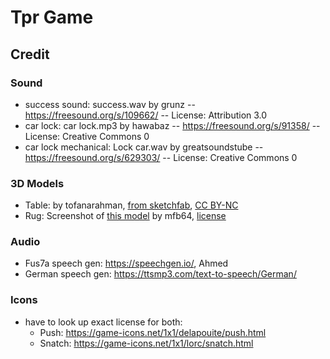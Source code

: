 # Tpr Game

## Credit
### Sound
- success sound: success.wav by grunz -- https://freesound.org/s/109662/ -- License: Attribution 3.0
- car lock: car lock.mp3 by hawabaz -- https://freesound.org/s/91358/ -- License: Creative Commons 0
- car lock mechanical: Lock car.wav by greatsoundstube -- https://freesound.org/s/629303/ -- License: Creative Commons 0


### 3D Models

- Table: by tofanarahman, [from sketchfab](https://sketchfab.com/3d-models/wood-desk-table-interior-1-81bdaeac27e346f88ae410187681f484), [CC BY-NC](https://creativecommons.org/licenses/by-nc/4.0/)
- Rug: Screenshot of [this model](https://sketchfab.com/3d-models/persian-malayer-carpet-1120ca810d0c46289d3b7071103067ac) by mfb64, [license](https://creativecommons.org/licenses/by/4.0/)

### Audio

- Fus7a speech gen: https://speechgen.io/, Ahmed
- German speech gen: https://ttsmp3.com/text-to-speech/German/


### Icons

- have to look up exact license for both:
	- Push: https://game-icons.net/1x1/delapouite/push.html
	- Snatch: https://game-icons.net/1x1/lorc/snatch.html
